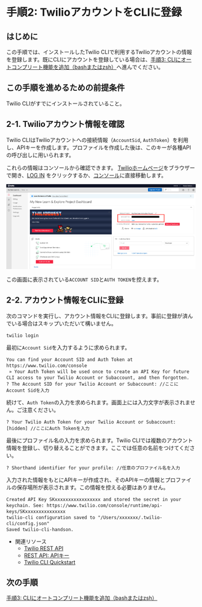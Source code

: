 #  手順2: TwilioアカウントをCLIに登録
## はじめに
この手順では、インストールしたTwilio CLIで利用するTwilioアカウントの情報を登録します。既にCLIにアカウントを登録している場合は、[手順3: CLIにオートコンプリート機能を追加（bashまたはzsh）](03-Autocomplete.md)へ進んでください。

## この手順を進めるための前提条件
Twilio CLIがすでにインストールされていること。

## 2-1. Twilioアカウント情報を確認

Twilio CLIはTwilioアカウントへの接続情報（`AccountSid`, `AuthToken`）を利用し、APIキーを作成します。プロファイルを作成した後は、このキーが各種APIの呼び出しに用いられます。

これらの情報はコンソールから確認できます。
[Twilioホームページ](https://jp.twilio.com/)をブラウザーで開き、[LOG IN](https://jp.twilio.com/login) をクリックするか、[コンソール](https://jp.twilio.com/console)に直接移動します。

![Twilioコンソール](../assets/01-twilio-console.png "Twilioコンソール")

この画面に表示されている`ACCOUNT SID`と`AUTH TOKEN`を控えます。

## 2-2. アカウント情報をCLIに登録

次のコマンドを実行し、アカウント情報をCLIに登録します。事前に登録が済んでいる場合はスキップいただいて構いません。

```
twilio login
```

最初に`Account Sid`を入力するように求められます。

```
You can find your Account SID and Auth Token at https://www.twilio.com/console
 » Your Auth Token will be used once to create an API Key for future CLI access to your Twilio Account or Subaccount, and then forgotten.
? The Account SID for your Twilio Account or Subaccount: //ここにAccount Sidを入力
```

続けて、`Auth Token`の入力を求められます。画面上には入力文字が表示されません。ご注意ください。

```
? Your Twilio Auth Token for your Twilio Account or Subaccount: [hidden] //ここにAuth Tokenを入力
```

最後にプロファイル名の入力を求められます。Twilio CLIでは複数のアカウント情報を登録し、切り替えることができます。ここでは任意の名前をつけてください。

```
? Shorthand identifier for your profile: //任意のプロファイル名を入力
```
入力された情報をもとにAPIキーが作成され、そのAPIキーの情報とプロファイルの保存場所が表示されます。この情報を控える必要はありません。

```
Created API Key SKxxxxxxxxxxxxxxxxx and stored the secret in your keychain. See: https://www.twilio.com/console/runtime/api-keys/SKxxxxxxxxxxxxxxx
twilio-cli configuration saved to "/Users/xxxxxxx/.twilio-cli/config.json"
Saved twilio-cli-handson.
```

- 関連リソース
  - [Twilio REST API](https://jp.twilio.com/docs/iam/api)
  - [REST API: APIキー](https://jp.twilio.com/docs/iam/keys/api-key)
  - [Twilio CLI Quickstart](https://jp.twilio.com/docs/twilio-cli/quickstart)

## 次の手順
[手順3: CLIにオートコンプリート機能を追加（bashまたはzsh）](03-Autocomplete.md)


